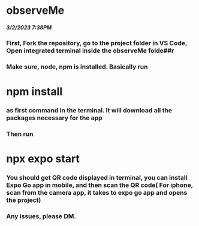 # observeMe

##### 3/2/2023 7:38PM
### First, Fork the repository, go to the project folder in VS Code, Open integrated terminal inside the observeMe folde##r

### Make sure, node, npm is installed. Basically run 
# npm install
### as first command in the terminal. It will download all the packages necessary for the app

### Then run 
# npx expo start

### You should get QR code displayed in terminal, you can install Expo Go app in mobile, and then scan the QR code( For iphone, scan from the camera app, it takes to expo go app and opens the project)


### Any issues, please DM.

